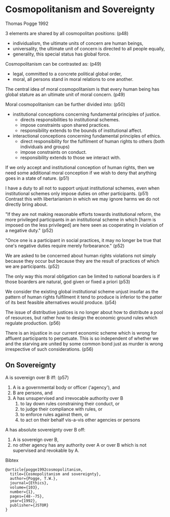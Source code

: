 Cosmopolitanism and Sovereignty
===============================

Thomas Pogge 1992

3 elements are shared by all cosmopolitan positions: (p48)

- individualism, the ultimate units of concern are human beings,
- universality, the ultimate unit of concern is directed to all people equally,
- generality, this special status has global force.

Cosmopolitanism can be contrasted as: (p49)

- legal, committed to a concrete political global order,
- moral, all persons stand in moral relations to one another.

The central idea of moral cosmopolitanism is that every human being has global stature as an ultimate unit of moral concern. (p49)

Moral cosmopolitanism can be further divided into: (p50)

- institutional conceptions concerning fundamental principles of justice.
	- directs responsibilities to institutional schemes.
	- impose constraints upon shared practices.
	- responsibility extends to the bounds of institutional affect.
- interactional conceptions concerning fundamental principles of ethics.
	- direct responsibility for the fulfilment of human rights to others (both individuals and groups)
	- impose constraints on conduct.
	- responsibility extends to those we interact with.

If we only accept and institutional conception of human rights, then we need some additional moral conception if we wish to deny that anything goes in a state of nature. (p51)

I have a duty to all not to support unjust institutional schemes, even when institutional schemes only impose duties on other participants. (p51)  Contrast this with libertarianism in which we may ignore harms we do not directly bring about.

"If they are not making reasonable efforts towards institutional reform, the more privileged participants in an institutional scheme in which [harm is imposed on the less privileged] are here seen as cooperating in violation of a negative duty." (p52)

"Once one is a participant in social practices, it may no longer be true that one's negative duties require merely forbearance." (p52)

We are asked to be concerned about human rights violations not simply because they occur but because they are the result of practices of which we are participants. (p52)

The only way this moral obligation can be limited to national boarders is if those boarders are natural, god given or fixed a priori (p53)

We consider the existing global institutional scheme unjust insofar as the pattern of human rights fulfilment it tend to produce is inferior to the patter of its best feasible alternatives would produce. (p54)

The issue of distributive justices is no longer about how to distribute a pool of resources, but rather how to design the economic ground rules which regulate production. (p56)

There is an injustice in our current economic scheme which is wrong for affluent participants to perpetuate.  This is so independent of whether we and the starving are united by some common bond just as murder is wrong irrespective of such considerations. (p56)

On Sovereignty
-------------

A is sovereign over B iff: (p57)

1. A is a governmental body or officer ('agency'), and
2. B are persons, and
3. A has unsupervised and irrevocable authority over B
	1. to lay down rules constraining their conduct, or
	2. to judge their compliance with rules, or
	3. to enforce rules against them, or
	4. to act on their behalf vis-a-vis other agencies or persons

A has absolute sovereignty over B off:

1. A is sovereign over B, 
2. no other agency has any authority over A or over B which is not supervised and revokable by A.



Bibtex

	@article{pogge1992cosmopolitanism,
	  title={Cosmopolitanism and sovereignty},
	  author={Pogge, T.W.},
	  journal={Ethics},
	  volume={103},
	  number={1},
	  pages={48--75},
	  year={1992},
	  publisher={JSTOR}
	}

